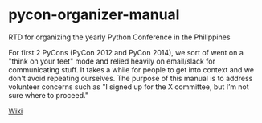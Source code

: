 # pycon-organizer-manual
RTD for organizing the yearly Python Conference in the Philippines

For first 2 PyCons (PyCon 2012 and PyCon 2014), we sort of went on a "think on your feet" mode and relied heavily on email/slack for communicating stuff. It takes a while for people to get into context and we don't avoid repeating ourselves. The purpose of this manual is to address volunteer concerns such as "I signed up for the X committee, but I’m not sure where to proceed."

[Wiki](https://github.com/pythonph/pycon-organizer-manual/wiki)
